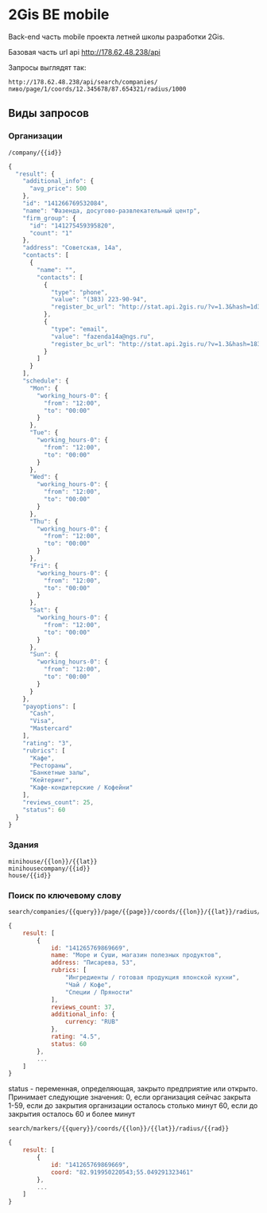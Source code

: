 2Gis BE mobile
=========
Back-end часть mobile проекта летней школы разработки 2Gis.

Базовая часть url api http://178.62.48.238/api

Запросы выглядят так: 

    http://178.62.48.238/api/search/companies/пиво/page/1/coords/12.345678/87.654321/radius/1000

Виды запросов
----
### Организации

    /company/{{id}}

```javascript
{
  "result": {
    "additional_info": {
      "avg_price": 500
    },
    "id": "141266769532084",
    "name": "Фазенда, досугово-развлекательный центр",
    "firm_group": {
      "id": "141275459395820",
      "count": "1"
    },
    "address": "Советская, 14а",
    "contacts": [
      {
        "name": "",
        "contacts": [
          {
            "type": "phone",
            "value": "(383) 223-90-94",
            "register_bc_url": "http://stat.api.2gis.ru/?v=1.3&hash=1d39nw8987HIJHHJ142huvef6A6A17291A2B4428562347G42c2969G43J0I0931rv80"
          },
          {
            "type": "email",
            "value": "fazenda14a@ngs.ru",
            "register_bc_url": "http://stat.api.2gis.ru/?v=1.3&hash=183Cnw8987HIJHHJ1b2Buvef6A6A172919264428562347G4292c69G49J0I0931rv6c"
          }
        ]
      }
    ],
    "schedule": {
      "Mon": {
        "working_hours-0": {
          "from": "12:00",
          "to": "00:00"
        }
      },
      "Tue": {
        "working_hours-0": {
          "from": "12:00",
          "to": "00:00"
        }
      },
      "Wed": {
        "working_hours-0": {
          "from": "12:00",
          "to": "00:00"
        }
      },
      "Thu": {
        "working_hours-0": {
          "from": "12:00",
          "to": "00:00"
        }
      },
      "Fri": {
        "working_hours-0": {
          "from": "12:00",
          "to": "00:00"
        }
      },
      "Sat": {
        "working_hours-0": {
          "from": "12:00",
          "to": "00:00"
        }
      },
      "Sun": {
        "working_hours-0": {
          "from": "12:00",
          "to": "00:00"
        }
      }
    },
    "payoptions": [
      "Cash",
      "Visa",
      "Mastercard"
    ],
    "rating": "3",
    "rubrics": [
      "Кафе",
      "Рестораны",
      "Банкетные залы",
      "Кейтеринг",
      "Кафе-кондитерские / Кофейни"
    ],
    "reviews_count": 25,
    "status": 60
  }
}
```

### Здания
    minihouse/{{lon}}/{{lat}}
    minihousecompany/{{id}}
    house/{{id}}
### Поиск по ключевому слову
    search/companies/{{query}}/page/{{page}}/coords/{{lon}}/{{lat}}/radius/{{rad}}
   
```javascript
{
    result: [
        {
            id: "141265769869669",
            name: "Море и Суши, магазин полезных продуктов",
            address: "Писарева, 53",
            rubrics: [
                "Ингредиенты / готовая продукция японской кухни",
                "Чай / Кофе",
                "Специи / Пряности"
            ],
            reviews_count: 37,
            additional_info: {
                currency: "RUB"
            },
            rating: "4.5",
            status: 60
        },
        ...
    ]
}
```
status - переменная, определяющая, закрыто предприятие или открыто. Принимает следующие значения:
    0, если организация сейчас закрыта 
    1-59, если до закрытия организации осталось столько минут
    60, если до закрытия осталось 60 и более минут

    search/markers/{{query}}/coords/{{lon}}/{{lat}}/radius/{{rad}}

```javascript
{
    result: [
        {
            id: "141265769869669",
            coord: "82.919950220543;55.049291323461"
        },
        ...
    ]
}
```
